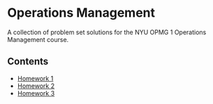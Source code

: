 # Operations Management

A collection of problem set solutions for the NYU OPMG 1 Operations Management
course.

## Contents

- [Homework 1](https://ishanpranav.github.io/opmg-1-operations-management/homework-1)
- [Homework 2](https://ishanpranav.github.io/opmg-1-operations-management/homework-2)
- [Homework 3](https://ishanpranav.github.io/opmg-1-operations-management/homework-3)
